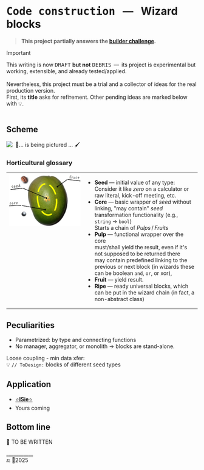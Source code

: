 ﻿# <samp>Code construction</samp> &nbsp; &mdash; &nbsp; Wizard blocks

> **This project partially answers the [builder challenge](../../../README+/techniques/README+/builders/README.md).**

> [!IMPORTANT]
>  This writing is now <samp>DRAFT</samp> **but not** <samp>DEBRIS</samp> &thinsp;&mdash;&thinsp; its project is experimental but working, extensible, and already tested/applied.
> &nbsp;\
> &nbsp;\
> Nevertheless, this project must be a trial and a collector of ideas for the real production version.\
> First, its **title** asks for refiтement. Other pending ideas are marked below with 💡.\
> &nbsp;

## Scheme

<picture><img alt="&nbsp;  🚧... is being pictured ... 🖌️" src="../../../README+/_rsc/img/illus/WizConstr/Blocks-Intro.jpg" /></picture>

### Horticultural glossary

<table><tr valign="top"><td width="40%"><picture align="center"><img alt="&nbsp; Mango from orchard pic" src="../../../README+/_rsc/img/illus/WizConstr/SeedFruitCore-Intro.jpg" width="750px"></picture>
</td><td>

+ **Seed** &mdash; initial value of any type:\
Consider it like _zero_ on a calculator or raw literal, kick-off meeting, etc.
+ **Core** &mdash; basic wrapper of _seed_ without linking, 
"may contain" _seed_ transformation functionality (e.g., `string` -> `bool`)\
Starts a chain of _Pulps_&thinsp;/&thinsp;_Fruits_
+ **Pulp** &mdash; functional wrapper over the core\
must/shall yield the result, even if it's not supposed to be returned there\
may contain predefined linking to the previous or next block (in wizards these can be boolean `and`, `or`, or xor),
+ **Fruit** &mdash; yield result.
+ **Ripe** &mdash; ready universal blocks, which can be put in the wizard chain (in fact, a non-abstract class)
  
</td></tr>
</table>

## Peculiarities

+ Parametrized: by type and connecting functions
+ No manager, aggregator, or monolith -> blocks are stand-alone.

Loose coupling - min data xfer:\
💡 `// ToDesign:` blocks of different seed types

## Application

* [⭐**ISie**⭐](../../../README+/parts/_ext/ISie/README.md)
* Yours coming

## Bottom line

🚧 TO BE WRITTEN

\___________\
🔚 🌙2025
